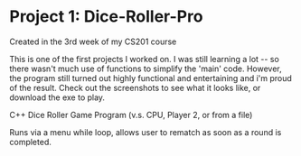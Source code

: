 # Project 1: Dice-Roller-Pro
Created in the 3rd week of my CS201 course

This is one of the first projects I worked on. I was still learning a lot -- so there wasn't much use of functions to simplify the 'main' code. However, the program still turned out highly functional and entertaining and i'm proud of the result. Check out the screenshots to see what it looks like, or download the exe to play.

C++ Dice Roller Game Program (v.s. CPU, Player 2, or from a file)

Runs via a menu while loop, allows user to rematch as soon as a round is completed.
